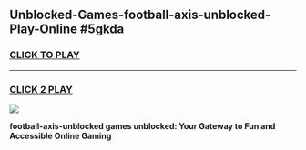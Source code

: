 
## Unblocked-Games-football-axis-unblocked-Play-Online #5gkda
<h3>
<a href="https://news.freeplayer.one?title=football-axis-unblocked&ref=3">CLICK TO PLAY</a></h3>
<hr>

<h3>
<a href="https://news.freeplayer.one?title=football-axis-unblocked&ref=3">CLICK 2 PLAY</a>
  
</h3>

<a href="https://news.freeplayer.one?title=football-axis-unblocked&ref=3"><img src="https://clearcache.store/games.png"></a>


**football-axis-unblocked games unblocked: Your Gateway to Fun and Accessible Online Gaming**
